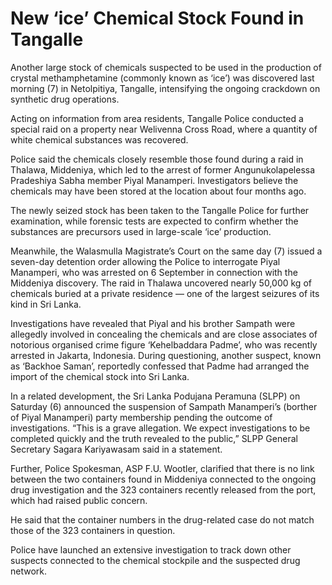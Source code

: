 # New ‘ice’ Chemical Stock Found in Tangalle

Another large stock of chemicals suspected to be used in the production of crystal methamphetamine (commonly known as ‘ice’) was discovered last morning (7) in Netolpitiya, Tangalle, intensifying the ongoing crackdown on synthetic drug operations.

Acting on information from area residents, Tangalle Police conducted a special raid on a property near Welivenna Cross Road, where a quantity of white chemical substances was recovered.

Police said the chemicals closely resemble those found during a raid in Thalawa, Middeniya, which led to the arrest of former Angunukolapelessa Pradeshiya Sabha member Piyal Manamperi. Investigators believe the chemicals may have been stored at the location about four months ago.

The newly seized stock has been taken to the Tangalle Police for further examination, while forensic tests are expected to confirm whether the substances are precursors used in large-scale ‘ice’ production.

Meanwhile, the Walasmulla Magistrate’s Court on the same day (7) issued a seven-day detention order allowing the Police to interrogate Piyal Manamperi, who was arrested on 6 September in connection with the Middeniya discovery. The raid in Thalawa uncovered nearly 50,000 kg of chemicals buried at a private residence — one of the largest seizures of its kind in Sri Lanka.

Investigations have revealed that Piyal and his brother Sampath were allegedly involved in concealing the chemicals and are close associates of notorious organised crime figure ‘Kehelbaddara Padme’, who was recently arrested in Jakarta, Indonesia. During questioning, another suspect, known as ‘Backhoe Saman’, reportedly confessed that Padme had arranged the import of the chemical stock into Sri Lanka.

In a related development, the Sri Lanka Podujana Peramuna (SLPP) on Saturday (6) announced the suspension of Sampath Manamperi’s (borther of Piyal Manamperi) party membership pending the outcome of investigations. “This is a grave allegation. We expect investigations to be completed quickly and the truth revealed to the public,” SLPP General Secretary Sagara Kariyawasam said in a statement.

Further, Police Spokesman, ASP F.U. Wootler, clarified that there is no link between the two containers found in Middeniya connected to the ongoing drug investigation and the 323 containers recently released from the port, which had raised public concern.

He said that the container numbers in the drug-related case do not match those of the 323 containers in question.

Police have launched an extensive investigation to track down other suspects connected to the chemical stockpile and the suspected drug network.